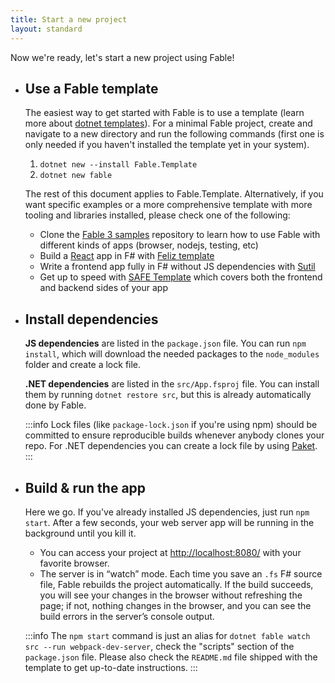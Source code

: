 ```yaml
---
title: Start a new project
layout: standard
---
```


Now we're ready, let's start a new project using Fable!

<ul class="textual-steps">

<li>

## Use a Fable template

The easiest way to get started with Fable is to use a template (learn more about [dotnet templates](https://docs.microsoft.com/en-us/dotnet/core/tools/custom-templates#installing-a-template)). For a minimal Fable project, create and navigate to a new directory and run the following commands (first one is only needed if you haven't installed the template yet in your system).

1. `dotnet new --install Fable.Template`
2. `dotnet new fable`

The rest of this document applies to Fable.Template. Alternatively, if you want specific examples or a more comprehensive template with more tooling and libraries installed, please check one of the following:

- Clone the [Fable 3 samples](https://github.com/fable-compiler/fable3-samples) repository to learn how to use Fable with different kinds of apps (browser, nodejs, testing, etc)
- Build a [React](https://reactjs.org/) app in F# with [Feliz template](https://zaid-ajaj.github.io/Feliz/#/Feliz/ProjectTemplate)
- Write a frontend app fully in F# without JS dependencies with [Sutil](https://davedawkins.github.io/Sutil/#documentation-installation)
- Get up to speed with [SAFE Template](https://safe-stack.github.io/docs/quickstart/) which covers both the frontend and backend sides of your app

</li>

<li>

## Install dependencies

**JS dependencies** are listed in the `package.json` file. You can run `npm install`, which will download the needed packages to the `node_modules` folder and create a lock file.

**.NET dependencies** are listed in the `src/App.fsproj` file. You can install them by running `dotnet restore src`, but this is already automatically done by Fable.

:::info
Lock files (like `package-lock.json` if you're using npm) should be committed to ensure reproducible builds whenever anybody clones your repo. For .NET dependencies you can create a lock file by using [Paket](https://fsprojects.github.io/Paket/).
:::

</li>

<li>

## Build & run the app

Here we go. If you've already installed JS dependencies, just run `npm start`. After a few seconds, your web server app will be running in the background until you kill it.

- You can access your project at [http://localhost:8080/](http://localhost:8080/) with your favorite browser.
- The server is in “watch” mode. Each time you save an `.fs` F# source file, Fable rebuilds the project automatically. If the build succeeds, you will see your changes in the browser without refreshing the page; if not, nothing changes in the browser, and you can see the build errors in the server’s console output.

:::info
The `npm start` command is just an alias for `dotnet fable watch src --run webpack-dev-server`, check the "scripts" section of the `package.json` file. Please also check the `README.md` file shipped with the template to get up-to-date instructions.
:::

</li>
</ul>
